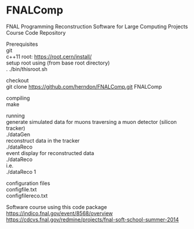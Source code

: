 FNALComp
========

FNAL Programming Reconstruction Software for Large Computing Projects Course Code Repository

Prerequisites<br>
git<br>
c++11
root: https://root.cern/install/<br>
setup root using (from base root directory)<br>
. ./bin/thisroot.sh


checkout<br>
git clone https://github.com/herndon/FNALComp.git FNALComp

compiling<br>
make

running<br>
generate simulated data for muons traversing a muon detector (silicon tracker)<br>
./dataGen<br>
reconstruct data in the tracker<br>
./dataReco<br>
event display for reconstructed data<br>
./dataReco <eventNumber><br>
i.e.<br>
./dataReco 1<br>

configuration files<br>
configfile.txt<br>
configfilereco.txt

Software course using this code package<br>
https://indico.fnal.gov/event/8568/overview<br>
https://cdcvs.fnal.gov/redmine/projects/fnal-soft-school-summer-2014


